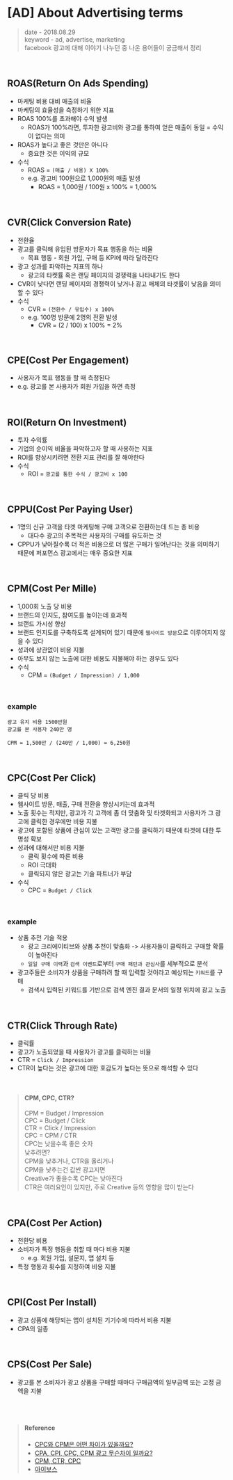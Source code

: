 # [AD] About Advertising terms
> date - 2018.08.29  
> keyword - ad, advertise, marketing  
> facebook 광고에 대해 이야기 나누던 중 나온 용어들이 궁금해서 정리

<br>

## ROAS(Return On Ads Spending)
* 마케팅 비용 대비 매출의 비율
* 마케팅의 효율성을 측정하기 위한 지표
* ROAS 100%를 초과해야 수익 발생
  * ROAS가 100%라면, 투자한 광고비와 광고를 통하여 얻은 매출이 동일 = 수익이 없다는 의미
* ROAS가 높다고 좋은 것만은 아니다
  * 중요한 것은 이익의 규모
* 수식
  * ROAS = `(매출 / 비용) X 100%`
  * e.g. 광고비 100원으로 1,000원의 매출 발생
    * ROAS = 1,000원 / 100원 x 100% = 1,000%


<br>

## CVR(Click Conversion Rate)
* 전환율
* 광고를 클릭해 유입된 방문자가 목표 행동을 하는 비율
  * 목표 행동 - 회원 가입, 구매 등 KPI에 따라 달라진다
* 광고 성과를 파악하는 지표의 하나
  * 광고의 타켓률 혹은 랜딩 페이지의 경쟁력을 나타내기도 한다
* CVR이 낮다면 랜딩 페이지의 경쟁력이 낮거나 광고 매체의 타겟률이 낮음을 의미할 수 있다
* 수식
  * CVR = `(전환수 / 유입수) x 100%`
  * e.g. 100명 방문에 2명의 전환 발생
    * CVR = (2 / 100) x 100% = 2%


<br>

## CPE(Cost Per Engagement)
* 사용자가 목표 행동을 할 때 측정된다
* e.g. 광고를 본 사용자가 회원 가입을 하면 측정


<br>

## ROI(Return On Investment)
* 투자 수익률
* 기업의 순이익 비율을 파악하고자 할 때 사용하는 지표
* ROI를 향상시키려면 전환 지표 관리를 잘 해야한다
* 수식
  * ROI = `광고를 통한 수식 / 광고비 x 100`


<br>

## CPPU(Cost Per Paying User)
* 1명의 신규 고객을 타겟 마케팅해 구매 고객으로 전환하는데 드는 총 비용
  * 대다수 광고의 주목적은 사용자의 구매를 유도하는 것
* CPPU가 낮아질수록 더 적은 비용으로 더 많은 구매가 일어난다는 것을 의미하기 때문에 퍼포먼스 광고에서는 매우 중요한 지표


<br>

## CPM(Cost Per Mille)
* 1,000회 노출 당 비용
* 브랜드의 인지도, 참여도를 높이는데 효과적
* 브랜드 가시성 향상
* 브랜드 인지도를 구축하도록 설계되어 있기 때문에 `웹사이트 방문`으로 이루어지지 않을 수 있다
* 성과에 상관없이 비용 지불
* 아무도 보지 않는 노출에 대한 비용도 지불해야 하는 경우도 있다
* 수식
  * CPM = `(Budget / Impression) / 1,000`

<br>

### example
```
광고 유지 비용 1500만원
광고를 본 사용자 240만 명

CPM = 1,500만 / (240만 / 1,000) = 6,250원
```


<br>

## CPC(Cost Per Click)
* 클릭 당 비용
* 웹사이트 방문, 매출, 구매 전환을 향상시키는데 효과적
* 노출 횟수는 적지만, 광고가 각 고객에 좀 더 맞춤화 및 타겟화되고 사용자가 그 광고에 클릭한 경우에만 비용 지불
* 광고에 포함된 상품에 관심이 있는 고객만 광고를 클릭하기 때문에 타겟에 대한 투명성 확보
* 성과에 대해서만 비용 지불
  * 클릭 횟수에 따른 비용
  * ROI 극대화
  * 클릭되지 않은 광고는 기술 파트너가 부담
* 수식
  * CPC = `Budget / Click`

<br> 

### example
* 상품 추천 기술 적용
  * 광고 크리에이티브와 상품 추천이 맞춤화 -> 사용자들이 클릭하고 구매할 확률이 높아진다
  * `일일 구매 이력`과 `검색 이벤트`로부터 `구매 패턴과 관심사`를 세부적으로 분석
* 광고주들은 소비자가 상품을 구매하려 할 때 입력할 것이라고 예상되는 `키워드`를 구매
  * 검색시 입력된 키워드를 기반으로 검색 엔진 결과 문서의 일정 위치에 광고 노출


<br>

## CTR(Click Through Rate)
* 클릭률
* 광고가 노출되었을 때 사용자가 광고를 클릭하는 비율
* CTR = `Click / Impression`
* CTR이 높다는 것은 광고에 대한 호감도가 높다는 뜻으로 해석할 수 있다

<br>

> #### CPM, CPC, CTR?
> CPM = Budget / Impression  
> CPC = Budget / Click  
> CTR = Click / Impression  
> CPC = CPM / CTR  
> CPC는 낮을수록 좋은 숫자  
> 낮추려면?  
> CPM을 낮추거나, CTR을 올리거나  
> CPM을 낮추는건 값싼 광고지면  
> Creative가 좋을수록 CPC는 낮아진다  
> CTR은 여러요인이 있지만, 주로 Creative 등의 영향을 많이 받는다  


<br>

## CPA(Cost Per Action)
* 전환당 비용
* 소비자가 특정 행동을 취할 때 마다 비용 지불
  * e.g. 회원 가입, 설문지, 앱 설치 등
* 특정 행동과 휫수를 지정하여 비용 지뷸


<br>

## CPI(Cost Per Install)
* 광고 상품에 해당되는 앱이 설치된 기기수에 따라서 비용 지불
* CPA의 일종


<br>

## CPS(Cost Per Sale)
* 광고를 본 소비자가 광고 상품을 구매할 때마다 구매금액의 일부금액 또는 고정 금액을 지불


<br><br>

> #### Reference
> * [CPC와 CPM은 어떤 차이가 있을까요?](https://www.criteo.com/kr/insights/whats-difference-cpc-cpm/)
> * [CPA, CPI, CPC, CPM 광고 무슨차이 일까요?](http://www.hihowwasyourday.com/2017/04/27/cpa-cpi-cpc-cpm-%EA%B4%91%EA%B3%A0-%EB%AC%B4%EC%8A%A8%EC%B0%A8%EC%9D%B4-%EC%9D%BC%EA%B9%8C%EC%9A%94/)
> * [CPM, CTR, CPC](https://brunch.co.kr/@hyungsukkim/12)
> * [아이보스](https://www.i-boss.co.kr/ab-word_dic_l&category_1=~P)
